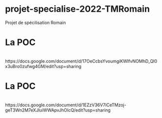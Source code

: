 # projet-specialise-2022-TMRomain
Projet de spécilisation Romain
<h1> La POC </h1><br/>
https://docs.google.com/document/d/17OeCcbsYvoumgiKWIfvNOMhD_QI0x3uBro0zufwg4GM/edit?usp=sharing
<h1> La POC </h1><br/>
https://docs.google.com/document/d/1EZzV36V7iCeTMzoj-geT3Wn2M7eXJluiWWApvJhOIcQ/edit?usp=sharing